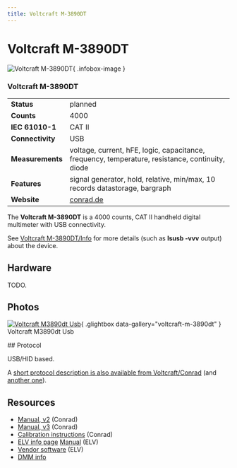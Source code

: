 ```yaml
---
title: Voltcraft M-3890DT
---
```


# Voltcraft M-3890DT

<div class="infobox" markdown>

![Voltcraft M-3890DT](./img/Voltcraft_m3890dt_usb.png){ .infobox-image }

### Voltcraft M-3890DT

| | |
|---|---|
| **Status** | planned |
| **Counts** | 4000 |
| **IEC 61010-1** | CAT II |
| **Connectivity** | USB |
| **Measurements** | voltage, current, hFE, logic, capacitance, frequency, temperature, resistance, continuity, diode |
| **Features** | signal generator, hold, relative, min/max, 10 records datastorage, bargraph |
| **Website** | [conrad.de](http://www.conrade.de) |

</div>

The **Voltcraft M-3890DT** is a 4000 counts, CAT II handheld digital multimeter with USB connectivity. 

See [Voltcraft M-3890DT/Info](https://sigrok.org/wiki/Voltcraft_M-3890DT/Info) for more details (such as **lsusb -vvv** output) about the device.

## Hardware

TODO.

## Photos

<div class="photo-grid" markdown>

[![Voltcraft M3890dt Usb](./img/Voltcraft_m3890dt_usb.png)](./img/Voltcraft_m3890dt_usb.png "Voltcraft M3890dt Usb"){ .glightbox data-gallery="voltcraft-m-3890dt" }
<span class="caption">Voltcraft M3890dt Usb</span>

</div>
## Protocol

USB/HID based.

A [short protocol description is also available from Voltcraft/Conrad](http://www.produktinfo.conrad.com/datenblaetter/100000-124999/121212-an-01-en-Schnittstellenbeschreibung_M_3890D.pdf) (and [another one](http://www.produktinfo.conrad.com/datenblaetter/100000-124999/121212-an-01-en-Kalibrieranleitung_DMM_M_3890D.pdf)).

## Resources
- [Manual, v2](http://www.produktinfo.conrad.com/datenblaetter/100000-124999/121210-an-02-ml-Digital_Multimeter_M_3890DT_de_en_fr_nl.pdf) (Conrad)
- [Manual, v3](http://www.produktinfo.conrad.com/datenblaetter/100000-124999/121210-an-03-ml-Digital_Multimeter_M_3890DT_de_en_fr_nl.pdf) (Conrad)
- [Calibration instructions](http://www.produktinfo.conrad.com/datenblaetter/100000-124999/121212-an-01-en-Kalibrieranleitung_DMM_M_3890D.pdf) (Conrad)
- [ELV info page](http://www.elv.de/controller.aspx?cid=683&detail=10&detail2=273639)
[Manual](http://www.elv-downloads.de/service/manuals_hw/54731_M3890D_USB_UM.pdf) (ELV)
- [Vendor software](http://www.elv-downloads.de/downloads/programme/usbview.zip) (ELV)
- [DMM info](http://www.kappenberg.com/pages/wandler/gat116.htm)

